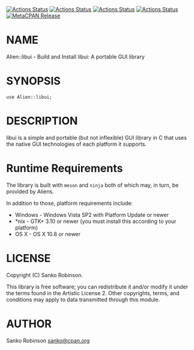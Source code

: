 [![Actions Status](https://github.com/sanko/alien-libui/actions/workflows/linux.yaml/badge.svg)](https://github.com/sanko/alien-libui/actions) [![Actions Status](https://github.com/sanko/alien-libui/actions/workflows/windows.yaml/badge.svg)](https://github.com/sanko/alien-libui/actions) [![Actions Status](https://github.com/sanko/alien-libui/actions/workflows/osx.yaml/badge.svg)](https://github.com/sanko/alien-libui/actions) [![Actions Status](https://github.com/sanko/alien-libui/actions/workflows/freebsd.yaml/badge.svg)](https://github.com/sanko/alien-libui/actions) [![MetaCPAN Release](https://badge.fury.io/pl/Alien-libui.svg)](https://metacpan.org/release/Alien-libui)
# NAME

Alien::libui - Build and Install libui: A portable GUI library

# SYNOPSIS

    use Alien::libui;

# DESCRIPTION

libui is a simple and portable (but not inflexible) GUI library in C that uses
the native GUI technologies of each platform it supports.

# Runtime Requirements

The library is built with `meson` and `ninja` both of which may, in turn, be
provided by Aliens.

In addition to those, platform requirements include:

- Windows - Windows Vista SP2 with Platform Update or newer
- \*nix - GTK+ 3.10 or newer (you must install this according to your platform)
- OS X - OS X 10.8 or newer

# LICENSE

Copyright (C) Sanko Robinson.

This library is free software; you can redistribute it and/or modify it under
the terms found in the Artistic License 2. Other copyrights, terms, and
conditions may apply to data transmitted through this module.

# AUTHOR

Sanko Robinson <sanko@cpan.org>

